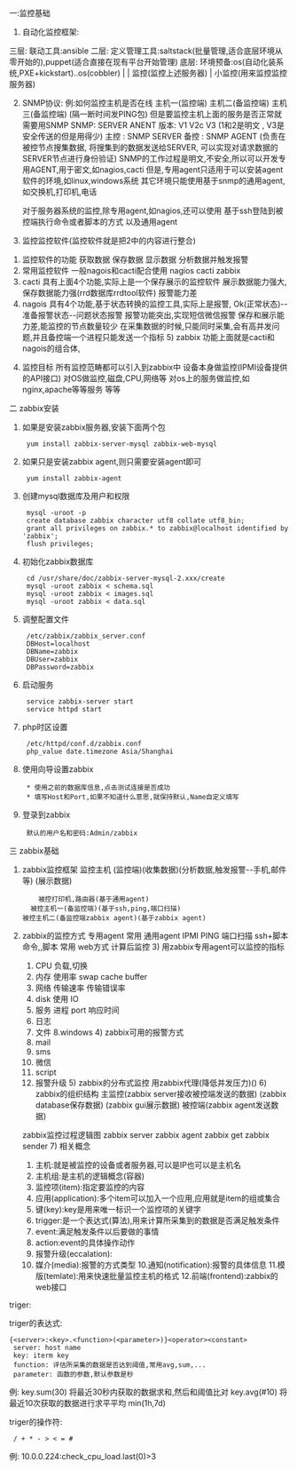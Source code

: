 一:监控基础

1. 自动化监控框架:

三层:  联动工具:ansible
二层:  定义管理工具:saltstack(批量管理,适合底层环境从零开始的),puppet(适合直接在现有平台开始管理)
底层:  环境预备:os(自动化装系统,PXE+kickstart)..os(cobbler)
     |
     |
  监控(监控上述服务器)
     |
  小监控(用来监控监控服务器)

2. SNMP协议:
  例:如何监控主机是否在线
    主机一(监控端)         主机二(备监控端)
                         主机三(备监控端)
    (隔一断时间发PING包)
     但是要监控主机上面的服务是否正常就需要用SNMP
     SNMP:  SERVER
            ANENT
      版本: V1 V2c V3 (1和2是明文 , V3是安全传送的但是用得少)
      主控 : SNMP SERVER
      备控 : SNMP AGENT (负责在被控节点搜集数据,
             将搜集到的数据发送给SERVER,
             可以实现对请求数据的SERVER节点进行身份验证)
     SNMP的工作过程是明文,不安全,所以可以开发专用AGENT,用于密文,如nagios,cacti
         但是,专用agent只适用于可以安装agent软件的环境,如linux,windows系统
         其它环境只能使用基于snmp的通用agent,如交换机,打印机,电话

     对于服务器系统的监控,除专用agent,如nagios,还可以使用
      基于ssh登陆到被控端执行命令或者脚本的方式
      以及通用agent

3. 监控监控软件(监控软件就是把2中的内容进行整合)
  1) 监控软件的功能
     获取数据
     保存数据
     显示数据
     分析数据并触发报警
   2) 常用监控软件    一般nagois和cacti配合使用
      nagios cacti zabbix
   3) cacti
      具有上面4个功能,实际上是一个保存展示的监控软件
      展示数据能力强大,保存数据能力强(rrd数据库rrdtool软件)
      报警能力差
   4) nagois
      具有4个功能,基于状态转换的监控工具,实际上是报警,
      Ok(正常状态)--准备报警状态--问题状态报警
      报警功能突出,实现短信微信报警
      保存和展示能力差,能监控的节点数量较少
      在采集数据的时候,只能同时采集,会有高并发问题,并且备控端一个进程只能发送一个指标
    5) zabbix
      功能上面就是cacti和nagois的组合体,
4. 监控目标
   所有监控范畴都可以引入到zabbix中
   设备本身做监控(IPMI设备提供的API接口)
   对OS做监控,磁盘,CPU,网络等
   对os上的服务做监控,如nginx,apache等等服务
   等等 

二 zabbix安装

1. 如果是安装zabbix服务器,安装下面两个包

        yum install zabbix-server-mysql zabbix-web-mysql
        
2. 如果只是安装zabbix agent,则只需要安装agent即可

        yum install zabbix-agent

3. 创建mysql数据库及用户和权限

        mysql -uroot -p
        create database zabbix character utf8 collate utf8_bin;
        grant all privileges on zabbix.* to zabbix@localhost identified by 'zabbix';
        flush privileges;

4. 初始化zabbix数据库

        cd /usr/share/doc/zabbix-server-mysql-2.xxx/create
        mysql -uroot zabbix < schema.sql
        mysql -uroot zabbix < images.sql
        mysql -uroot zabbix < data.sql

5. 调整配置文件

        /etc/zabbix/zabbix_server.conf
        DBHost=localhost
        DBName=zabbix
        DBUser=zabbix
        DBPassword=zabbix

6. 启动服务

        service zabbix-server start
        service httpd start

7. php时区设置

        /etc/httpd/conf.d/zabbix.conf
        php_value date.timezone Asia/Shanghai

8. 使用向导设置zabbix

        * 使用之前的数据库信息,点击测试连接是否成功
        * 填写Host和Port,如果不知道什么意思,就保持默认,Name自定义填写

9. 登录到zabbix

        默认的用户名和密码:Admin/zabbix

三 zabbix基础

  1) zabbix监控框架
          监控主机
         (监控端)(收集数据)(分析数据,触发报警--手机,邮件等)
         (展示数据)
        
             被控打印机,路由器(基于通用agent)
           被控主机一(备监控端)(基于ssh,ping,端口扫描)
         被控主机二(备监控端zabbix agent)(基于zabbix agent)
   2) zabbix的监控方式
      专用agent 常用
      通用agent
      IPMI
      PING
      端口扫描
      ssh+脚本命令,,脚本 常用
      web方式
      计算后监控
    3) 用zabbix专用agent可以监控的指标
      1. CPU
         负载,切换
      2. 内存
         使用率
         swap cache buffer
      3. 网络
        传输速率 传输错误率
      4. disk
        使用  IO
      5. 服务
        进程 port 响应时间 
      6. 日志
      7. 文件
      8.windows
    4) zabbix可用的报警方式
      1. mail
      2. sms
      3. 微信
      4. script
      5. 报警升级
     5) zabbix的分布式监控
       用zabbix代理(降低并发压力)()
     6) zabbix的组织结构
        主监控(zabbix server接收被控端发送的数据)
             (zabbix database保存数据)
             (zabbix gui展示数据)
        被控端(zabbix agent发送数据)

        zabbix监控过程逻辑图
        zabbix server
        zabbix agent
        zabbix get
        zabbix sender
     7) 相关概念
        1. 主机:就是被监控的设备或者服务器,可以是IP也可以是主机名
        2. 主机组:是主机的逻辑概念(容器)
        3. 监控项(item):指定要监控的内容
        3. 应用(application):多个item可以加入一个应用,应用就是item的组或集合
        4. 键(key):key是用来唯一标识一个监控项的关键字
        5. trigger:是一个表达式(算法),用来计算所采集到的数据是否满足触发条件
        6. event:满足触发条件以后要做的事情
        7. action:event的具体操作动作
        8. 报警升级(eccalation):
        9. 媒介(media):报警的方式类型
        10.通知(notification):报警的具体信息
        11.模版(temlate):用来快速批量监控主机的格式
        12.前端(frontend):zabbix的web接口


triger:

  triger的表达式:

    {<server>:<key>.<function>(<parameter>)}<operator><constant>
     server: host name
     key: iterm key
     function: 评估所采集的数据是否达到阈值,常用avg,sum,...
     parameter: 函数的参数,默认参数是秒
   例: key.sum(30) 将最近30秒内获取的数据求和,然后和阈值比对
       key.avg(#10) 将最近10次获取的数据进行求平平均
       min(1h,7d)

  triger的操作符:

     / + * - > < = # 
   例:
      10.0.0.224:check_cpu_load.last(0)>3
